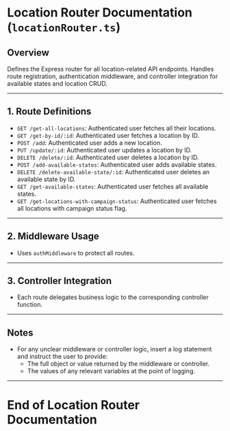 # Location Router Documentation (`locationRouter.ts`)

## Overview
Defines the Express router for all location-related API endpoints. Handles route registration, authentication middleware, and controller integration for available states and location CRUD.

---

## 1. Route Definitions
- `GET /get-all-locations`: Authenticated user fetches all their locations.
- `GET /get-by-id/:id`: Authenticated user fetches a location by ID.
- `POST /add`: Authenticated user adds a new location.
- `PUT /update/:id`: Authenticated user updates a location by ID.
- `DELETE /delete/:id`: Authenticated user deletes a location by ID.
- `POST /add-available-states`: Authenticated user adds available states.
- `DELETE /delete-available-state/:id`: Authenticated user deletes an available state by ID.
- `GET /get-available-states`: Authenticated user fetches all available states.
- `GET /get-locations-with-campaign-status`: Authenticated user fetches all locations with campaign status flag.

---

## 2. Middleware Usage
- Uses `authMiddleware` to protect all routes.

---

## 3. Controller Integration
- Each route delegates business logic to the corresponding controller function.

---

## Notes
- For any unclear middleware or controller logic, insert a log statement and instruct the user to provide:
  - The full object or value returned by the middleware or controller.
  - The values of any relevant variables at the point of logging.

---

# End of Location Router Documentation 